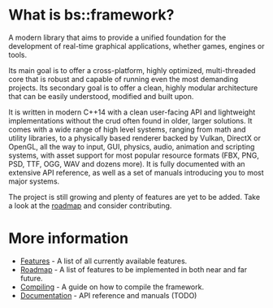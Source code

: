 # What is bs::framework?
A modern library that aims to provide a unified foundation for the development of real-time graphical applications, whether games, engines or tools. 

Its main goal is to offer a cross-platform, highly optimized, multi-threaded core that is robust and capable of running even the most demanding projects. Its secondary goal is to offer a clean, highly modular architecture that can be easily understood, modified and built upon.

It is written in modern C++14 with a clean user-facing API and lightweight implementations without the crud often found in older, larger solutions. It comes with a wide range of high level systems, ranging from math and utility libraries, to a physically based renderer backed by Vulkan, DirectX or OpenGL, all the way to input, GUI, physics, audio, animation and scripting systems, with asset support for most popular resource formats (FBX, PNG, PSD, TTF, OGG, WAV and dozens more). It is fully documented with an extensive API reference, as well as a set of manuals introducing you to most major systems.

The project is still growing and plenty of features are yet to be added. Take a look at the [roadmap](https://github.com/GameFoundry/bsf/blob/master/Documentation/GitHub/roadmap.md) and consider contributing.

# More information
* [Features](https://github.com/GameFoundry/bsf/blob/master/Documentation/GitHub/features.md) - A list of all currently available features.
* [Roadmap](https://github.com/GameFoundry/bsf/blob/master/Documentation/GitHub/roadmap.md) - A list of features to be implemented in both near and far future. 
* [Compiling](https://github.com/GameFoundry/bsf/blob/master/Documentation/GitHub/compiling.md) - A guide on how to compile the framework.
* [Documentation](TODO) - API reference and manuals (TODO)
